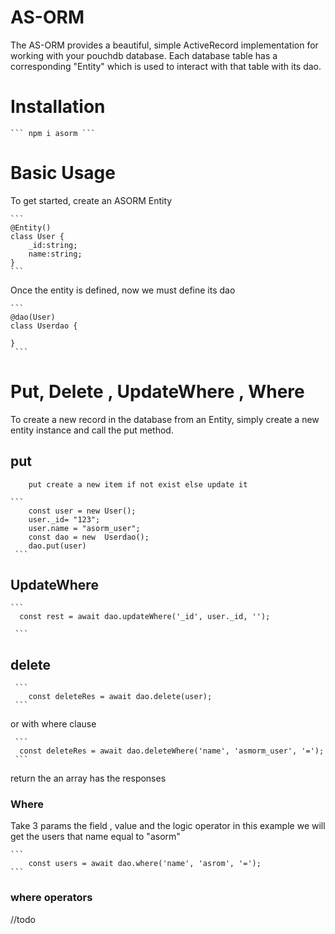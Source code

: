 # AS-ORM
The AS-ORM  provides a beautiful, simple ActiveRecord implementation for working with your pouchdb database.
 Each database table has a corresponding "Entity" which is used to interact with that table with its dao.
 

 # Installation

    ``` npm i asorm ```
    
    
 # Basic Usage

 To get started, create an ASORM Entity
 
    ```
    @Entity()
    class User {
        _id:string;
        name:string;
    }
    ```
   Once the entity is defined, now we must define its dao
   
    ```
    @dao(User)
    class Userdao {
    
    }
     ```
   #  Put, Delete , UpdateWhere , Where
   To create a new record in the database from an Entity, simply create a new entity instance and call the put method.
  
   ## put
    
        put create a new item if not exist else update it
    
    ```
        const user = new User();
        user._id= "123";
        user.name = "asorm_user";
        const dao = new  Userdao();
        dao.put(user)
     ```
   ## UpdateWhere
   
    ```
      const rest = await dao.updateWhere('_id', user._id, '');

     ```
   ## delete
        
     ```
        const deleteRes = await dao.delete(user);
     ```
 or with where clause 
      
     ```
      const deleteRes = await dao.deleteWhere('name', 'asmorm_user', '=');
     ```
  return the an array has the responses
  
### Where 
Take 3 params the field , value and the logic operator in this example we will get the users that name equal to "asorm"
    
    ```
        const users = await dao.where('name', 'asrom', '=');
    ```
### where operators
//todo
